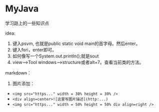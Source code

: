 # MyJava
学习路上的一些知识点

  
idea:

1. 键入psvm, 也就是public static void main的首字母。然后enter。    
2. 键入fori，enter即可。   
3. 如何像写一个System.out.println();就是sout   
4. view——>Tool windows——>structure或者alt+7。查看当前类的方法。


markdown：

1. 图片添加：

- `<img src="https..." width = 30% height = 30% />`
- `<div align=center>![这里写图片描述](http:...)`
- `<img src="https..." width = 50% height = 50% div align=right />`
